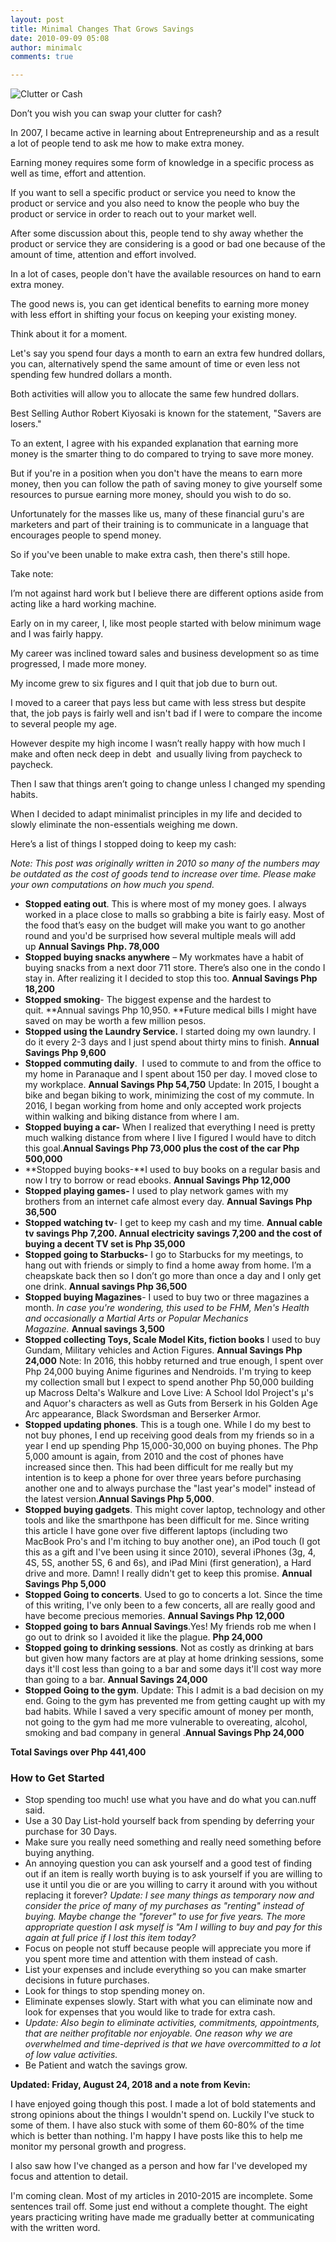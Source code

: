```yaml
---
layout: post
title: Minimal Changes That Grows Savings
date: 2010-09-09 05:08
author: minimalc
comments: true

---
```

<img src="http://farm5.static.flickr.com/4146/5053683676_9c112e7d3c.jpg" alt="Clutter or Cash" />

Don’t you wish you can swap your clutter for cash?

In 2007, I became active in learning about Entrepreneurship and as a result a lot of people tend to ask me how to make extra money. 

Earning money requires some form of knowledge in a specific process as well as time, effort and attention.

If you want to sell a specific product or service you need to know the product or service and you also need to know the people who buy the product or service in order to reach out to your market well.

After some discussion about this, people tend to shy away whether the product or service they are considering is a good or bad one because of the amount of time, attention and effort involved.

In a lot of cases, people don't have the available resources on hand to earn extra money.

The good news is, you can get identical benefits to earning more money with less effort in shifting your focus on keeping your existing money.

Think about it for a moment.

Let's say you spend four days a month to earn an extra few hundred dollars, you can, alternatively spend the same amount of time or even less not spending few hundred dollars a month.

Both activities will allow you to allocate the same few hundred dollars.

Best Selling Author Robert Kiyosaki is known for the statement, "Savers are losers."

To an extent, I agree with his expanded explanation that earning more money is the smarter thing to do compared to trying to save more money.

But if you're in a position when you don't have the means to earn more money, then you can follow the path of saving money to give yourself some resources to pursue earning more money, should you wish to do so.

Unfortunately for the masses like us, many of these financial guru's are marketers and part of their training is to communicate in a language that encourages people to spend money.

So if you've been unable to make extra cash, then there's still hope.

Take note:

I’m not against hard work but I believe there are different options aside from acting like a hard working machine. 

Early on in my career, I, like most people started with below minimum wage and I was fairly happy. 

My career was inclined toward sales and business development so as time progressed, I made more money. 

My income grew to six figures and I quit that job due to burn out. 

I moved to a career that pays less but came with less stress but despite that, the job pays is fairly well and isn't bad if I were to compare the income to several people my age.

However despite my high income I wasn’t really happy with how much I make and often neck deep in debt  and usually living from paycheck to paycheck. 

Then I saw that things aren’t going to change unless I changed my spending habits. 

When I decided to adapt minimalist principles in my life and decided to slowly eliminate the non-essentials weighing me down.

Here’s a list of things I stopped doing to keep my cash:

_Note: This post was originally written in 2010 so many of the numbers may be outdated as the cost of goods tend to increase over time. Please make your own computations on how much you spend._

- **Stopped eating out**. This is where most of my money goes. I always worked in a place close to malls so grabbing a bite is fairly easy. Most of the food that’s easy on the budget will make you want to go another round and you'd be surprised how several multiple meals will add up **Annual Savings** **Php. 78,000**
- **Stopped buying snacks anywhere** – My workmates have a habit of buying snacks from a next door 711 store. There’s also one in the condo I stay in. After realizing it I decided to stop this too. **Annual Savings Php 18,200**
- **Stopped smoking**- The biggest expense and the hardest to quit. **Annual savings Php 10,950. **Future medical bills I might have saved on may be worth a few million pesos.
- **Stopped using the Laundry Service.** I started doing my own laundry. I do it every 2-3 days and I just spend about thirty mins to finish. **Annual Savings Php 9,600**
- **Stopped commuting daily**.  I used to commute to and from the office to my home in Paranaque and I spent about 150 per day. I moved close to my workplace. **Annual Savings Php 54,750** Update: In 2015, I bought a bike and began biking to work, minimizing the cost of my commute. In 2016, I began working from home and only accepted work projects within walking and biking distance from where I am.
- **Stopped buying a car-** When I realized that everything I need is pretty much walking distance from where I live I figured I would have to ditch this goal.**Annual Savings Php 73,000 plus the cost of the car Php 500,000**
- **Stopped buying books-**I used to buy books on a regular basis and now I try to borrow or read ebooks. **Annual Savings Php 12,000**
- **Stopped playing games-** I used to play network games with my brothers from an internet cafe almost every day. **Annual Savings Php 36,500**
- **Stopped watching tv**- I get to keep my cash and my time. **Annual cable tv savings Php 7,200. Annual electricity savings 7,200 and the cost of buying a decent TV set is Php 35,000**
- **Stopped going to Starbucks-** I go to Starbucks for my meetings, to hang out with friends or simply to find a home away from home. I’m a cheapskate back then so I don’t go more than once a day and I only get one drink. **Annual savings Php 36,500**
- **Stopped buying Magazines**- I used to buy two or three magazines a month. _In case you're wondering, this used to be FHM, Men's Health and occasionally a Martial Arts or Popular Mechanics Magazine._ **Annual savings 3,500**
- **Stopped collecting Toys, Scale Model Kits, fiction books** I used to buy Gundam, Military vehicles and Action Figures. **Annual Savings Php 24,000** Note: In 2016, this hobby returned and true enough, I spent over Php 24,000 buying Anime figurines and Nendroids. I'm trying to keep my collection small but I expect to spend another Php 50,000 building up Macross Delta's Walkure and Love Live: A School Idol Project's µ's and Aquor's characters as well as Guts from Berserk in his Golden Age Arc appearance, Black Swordsman and Berserker Armor.
- **Stopped updating phones**.  This is a tough one. While I do my best to not buy phones, I end up receiving good deals from my friends so in a year I end up spending Php 15,000-30,000 on buying phones. The Php 5,000 amount is again, from 2010 and the cost of phones have increased since then. This had been difficult for me really but my intention is to keep a phone for over three years before purchasing another one and to always purchase the "last year's model" instead of the latest version.**Annual Savings Php 5,000**.
- **Stopped buying gadgets**. This might cover laptop, technology and other tools and like the smarthpone has been difficult for me. Since writing this article I have gone over five different laptops (including two MacBook Pro's and I'm itching to buy another one), an iPod touch (I got this as a gift and I've been using it since 2010), several iPhones (3g, 4, 4S, 5S, another 5S, 6 and 6s), and iPad Mini (first generation), a Hard drive and more. Damn! I really didn't get to keep this promise. **Annual Savings Php 5,000**
- **Stopped Going to concerts**. Used to go to concerts a lot. Since the time of this writing, I've only been to a few concerts, all are really good and have become precious memories. **Annual Savings Php 12,000**
- **Stopped going to bars Annual Savings**.Yes! My friends rob me when I go out to drink so I avoided it like the plague. **Php 24,000**
- **Stopped going to drinking sessions**. Not as costly as drinking at bars but given how many factors are at play at home drinking sessions, some days it'll cost less than going to a bar and some days it'll cost way more than going to a bar.  **Annual Savings 24,000**
- **Stopped Going to the gym**. Update: This I admit is a bad decision on my end. Going to the gym has prevented me from getting caught up with my bad habits. While I saved a very specific amount of money per month, not going to the gym had me more vulnerable to overeating, alcohol, smoking and bad company in general .**Annual Savings Php 24,000**

**Total Savings over Php 441,400**

### How to Get Started

- Stop spending too much! use what you have and do what you can.nuff said.
- Use a 30 Day List-hold yourself back from spending by deferring your purchase for 30 Days.
- Make sure you really need something and really need something before buying anything.
- An annoying question you can ask yourself and a good test of finding out if an item is really worth buying is to ask yourself if you are willing to use it until you die or are you willing to carry it around with you without replacing it forever? _Update: I see many things as temporary now and consider the price of many of my purchases as "renting" instead of buying. Maybe change the "forever" to use for five years. The more appropriate question I ask myself is "Am I willing to buy and pay for this again at full price if I lost this item today?_
- Focus on people not stuff because people will appreciate you more if you spent more time and attention with them instead of cash.
- List your expenses and include everything so you can make smarter decisions in future purchases.
- Look for things to stop spending money on.
- Eliminate expenses slowly. Start with what you can eliminate now and look for expenses that you would like to trade for extra cash.
- _Update: Also begin to eliminate activities, commitments, appointments, that are neither profitable nor enjoyable. One reason why we are overwhelmed and time-deprived is that we have overcommitted to a lot of low value activities._
- Be Patient and watch the savings grow.

**Updated: Friday, August 24, 2018 and a note from Kevin:**

I have enjoyed going though this post. I made a lot of bold statements and strong opinions about the things I wouldn't spend on. Luckily I've stuck to some of them. I have also stuck with some of them 60-80% of the time which is better than nothing. I'm happy I have posts like this to help me monitor my personal growth and progress.

I also saw how I've changed as a person and how far I've developed my focus and attention to detail.

I'm coming clean. Most of my articles in 2010-2015 are incomplete. Some sentences trail off. Some just end without a complete thought. The eight years practicing writing have made me gradually better at communicating with the written word.
